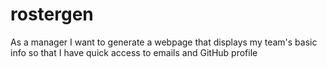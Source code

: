 # rostergen
As a manager
I want to generate a webpage that displays my team's basic info
so that I have quick access to emails and GitHub profile

